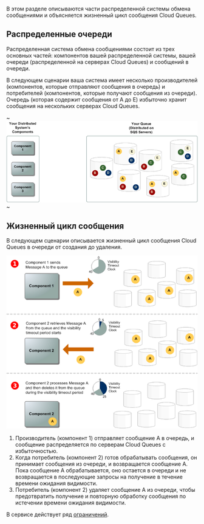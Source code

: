 В этом разделе описываются части распределенной системы обмена сообщениями и объясняется жизненный цикл сообщения Cloud Queues.

## Распределенные очереди

Распределенная система обмена сообщениями состоит из трех основных частей: компонентов вашей распределенной системы, вашей очереди (распределенной на серверах Cloud Queues) и сообщений в очереди.

В следующем сценарии ваша система имеет несколько производителей (компонентов, которые отправляют сообщения в очередь) и потребителей (компонентов, которые получают сообщения из очереди). Очередь (которая содержит сообщения от A до E) избыточно хранит сообщения на нескольких серверах Cloud Queues.

~![](./assets/helpjuice_production-2fuploads-2fupload-2fimage-2f7055-2fdirect-2f1607970669106-1607970669106-png)~

## Жизненный цикл сообщения

В следующем сценарии описывается жизненный цикл сообщения Cloud Queues в очереди от создания до удаления.

![](./assets/helpjuice_production-2fuploads-2fupload-2fimage-2f7055-2fdirect-2f1607970716502-1607970716502-png)

1. Производитель (компонент 1) отправляет сообщение A в очередь, и сообщение распределяется по серверам Cloud Queues с избыточностью.
2. Когда потребитель (компонент 2) готов обрабатывать сообщения, он принимает сообщения из очереди, и возвращается сообщение A. Пока сообщение A обрабатывается, оно остается в очереди и не возвращается в последующие запросы на получение в течение времени ожидания видимости.
3. Потребитель (компонент 2) удаляет сообщение A из очереди, чтобы предотвратить получение и повторную обработку сообщения по истечении времени ожидания видимости.

<warn>

В сервисе действует ряд [ограничений](../limitations/).

</warn>
